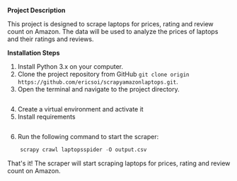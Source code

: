 **Project Description**

This project is designed to scrape laptops for prices, rating and review count on Amazon. The data will be used to analyze the prices of laptops and their ratings and reviews.

**Installation Steps**

1. Install Python 3.x on your computer.
2. Clone the project repository from GitHub 
    ```git clone origin https://github.com/ericsoi/scrapyamazonlaptops.git```.
3. Open the terminal and navigate to the project directory.
    ```cd scrapyamazonlaptops
    ```
4. Create a virtual environment and activate it 
5. Install requirements
    ```pip install -r requirements.txt
    ```
6. Run the following command to start the scraper:
    
```python
    scrapy crawl laptopsspider -O output.csv
```

That's it! The scraper will start scraping laptops for prices, rating and review count on Amazon.
